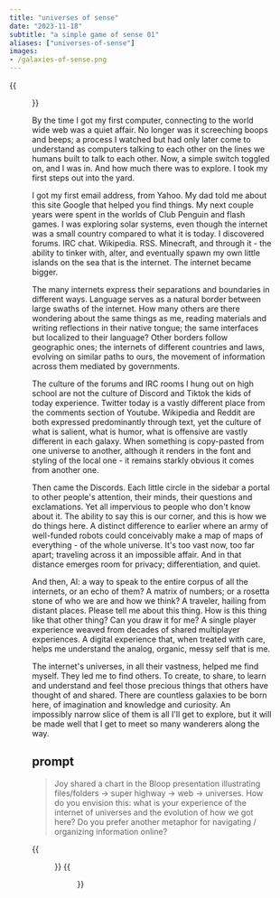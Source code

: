 ```yaml
---
title: "universes of sense"
date: "2023-11-18"
subtitle: "a simple game of sense 01"
aliases: ["universes-of-sense"]
images:
- /galaxies-of-sense.png
---
```


{{<figure src="/galaxies-of-sense.png" caption="Midjourney">}}

By the time I got my first computer, connecting to the world wide web was a quiet affair. No longer was it screeching boops and beeps; a process I watched but had only later come to understand as computers talking to each other on the lines we humans built to talk to each other. Now, a simple switch toggled on, and I was in. And how much there was to explore. I took my first steps out into the yard.

I got my first email address, from Yahoo. My dad told me about this site Google that helped you find things. My next couple years were spent in the worlds of Club Penguin and flash games. I was exploring solar systems, even though the internet was a small country compared to what it is today. I discovered forums. IRC chat. Wikipedia. RSS. Minecraft, and through it - the ability to tinker with, alter, and eventually spawn my own little islands on the sea that is the internet. The internet became bigger. 

The many internets express their separations and boundaries in different ways. Language serves as a natural border between large swaths of the internet. How many others are there wondering about the same things as me, reading materials and writing reflections in their native tongue; the same interfaces but localized to their language? Other borders follow geographic ones; the internets of different countries and laws, evolving on similar paths to ours, the movement of information across them mediated by governments. 

The culture of the forums and IRC rooms I hung out on high school are not the culture of Discord and Tiktok the kids of today experience. Twitter today is a vastly different place from the comments section of Youtube. Wikipedia and Reddit are both expressed predominantly through text, yet the culture of what is salient, what is humor, what is offensive are vastly different in each galaxy. When something is copy-pasted from one universe to another, although it renders in the font and styling of the local one - it remains starkly obvious it comes from another one.

Then came the Discords. Each little circle in the sidebar a portal to other people's attention, their minds, their questions and exclamations. Yet all impervious to people who don't know about it. The ability to say this is our corner, and this is how we do things here. A distinct difference to earlier where an army of well-funded robots could conceivably make a map of maps of everything - of the whole universe. It's too vast now, too far apart; traveling across it an impossible affair. And in that distance emerges room for privacy; differentiation, and quiet. 

And then, AI: a way to speak to the entire corpus of all the internets, or an echo of them? A matrix of numbers; or a rosetta stone of who we are and how we think? A traveler, hailing from distant places. Please tell me about this thing. How is this thing like that other thing? Can you draw it for me? A single player experience weaved from decades of shared multiplayer experiences. A digital experience that, when treated with care, helps me understand the analog, organic, messy self that is me. 

The internet's universes, in all their vastness, helped me find myself. They led me to find others. To create, to share, to learn and understand and feel those precious things that others have thought of and shared. There are countless galaxies to be born here, of imagination and knowledge and curiosity. An impossibly narrow slice of them is all I'll get to explore, but it will be made well that I get to meet so many wanderers along the way.

## prompt

> Joy shared a chart in the Bloop presentation illustrating files/folders -> super highway -> web -> universes. How do you envision this: what is your experience of the internet of universes and the evolution of how we got here? Do you prefer another metaphor for navigating / organizing information online?

{{<figure src="/sense-01.jpeg" caption="">}}
{{<figure src="/sense-02.jpeg" caption="">}}